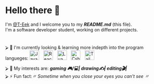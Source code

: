 <h1> Hello there 👋</h1>
<div>I'm <a href="https://github.com/T-Eek">@T-Eek</a></b> and I welcome you to my <b><i>README.md</i></b> (this file).<br></div>
I'm a software developer student, working on different projects.<br>
  
  #
  <div>
    ⮚ 🌱 I'm currently looking & learning more indepth into the program langueges:
      <img align="auto" alt="JavaScript" width="30px" style="padding-right:10px"
        src="https://cdn.jsdelivr.net/gh/devicons/devicon/icons/javascript/javascript-original.svg" />
      <img align="auto" alt="React" width="30px" style="padding-right:10px"
        src="https://cdn.jsdelivr.net/gh/devicons/devicon/icons/react/react-original-wordmark.svg" />
      <img align="auto" alt="Lua" width="30px" style="padding-right:10px"
        src="https://cdn.jsdelivr.net/gh/devicons/devicon/icons/lua/lua-plain-wordmark.svg" />
      <img align="auto" alt="Csharp" width="30px" style="padding-right:10px"
        src="https://cdn.jsdelivr.net/gh/devicons/devicon/icons/csharp/csharp-original.svg" />
      <img align="auto" alt="Tailwindcss" width="30px" style="padding-right:10px"
        src="https://cdn.jsdelivr.net/gh/devicons/devicon/icons/tailwindcss/tailwindcss-original-wordmark.svg" />
  </div>
          
⮚ 👯 My interests are: <b><i>gaming 🎮/💻| drawing✍| editing🎬|</i></b><br>
⮚ ⚡ Fun fact:<i>〃 Sometime when you close your eyes you can't see 〃</i>


<!--
**T-Eek/T-Eek** is a ✨ _special_ ✨ repository because its `README.md` (this file) appears on your GitHub profile.

Here are some ideas to get you started:

- 🔭 I’m currently working on ...
- 🌱 I’m currently learning ...
- 👯 I’m looking to collaborate on ...
- 🤔 I’m looking for help with ...
- 💬 Ask me about ...
- 📫 How to reach me: ...
- 😄 Pronouns: ...
-->

